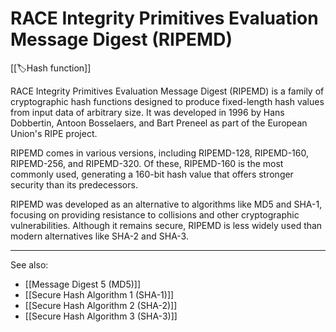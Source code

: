 
# RACE Integrity Primitives Evaluation Message Digest (RIPEMD)

[[🏷️Hash function]]

RACE Integrity Primitives Evaluation Message Digest (RIPEMD) is a family of cryptographic hash functions designed to produce fixed-length hash values from input data of arbitrary size. It was developed in 1996 by Hans Dobbertin, Antoon Bosselaers, and Bart Preneel as part of the European Union's RIPE project.

RIPEMD comes in various versions, including RIPEMD-128, RIPEMD-160, RIPEMD-256, and RIPEMD-320. Of these, RIPEMD-160 is the most commonly used, generating a 160-bit hash value that offers stronger security than its predecessors.

RIPEMD was developed as an alternative to algorithms like MD5 and SHA-1, focusing on providing resistance to collisions and other cryptographic vulnerabilities. Although it remains secure, RIPEMD is less widely used than modern alternatives like SHA-2 and SHA-3.

---

See also:

- [[Message Digest 5 (MD5)]]
- [[Secure Hash Algorithm 1 (SHA-1)]]
- [[Secure Hash Algorithm 2 (SHA-2)]]
- [[Secure Hash Algorithm 3 (SHA-3)]]
